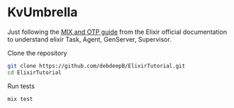# KvUmbrella

Just following the [MIX and OTP guide](https://elixir-lang.org/getting-started/mix-otp/introduction-to-mix.html) from the Elixir official documentation to understand elixir Task, Agent, GenServer, Supervisor.

Clone the repository

```bash
git clone https://github.com/debdeepB/ElixirTutorial.git
cd ElixirTutorial
```

Run tests
```bash
mix test
```

